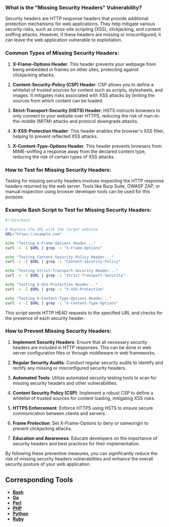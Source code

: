 ### What is the "Missing Security Headers" Vulnerability?

Security headers are HTTP response headers that provide additional protection mechanisms for web applications. They help mitigate various security risks, such as cross-site scripting (XSS), clickjacking, and content sniffing attacks. However, if these headers are missing or misconfigured, it can leave the web application vulnerable to exploitation.

### Common Types of Missing Security Headers:

1. **X-Frame-Options Header**: This header prevents your webpage from being embedded in frames on other sites, protecting against clickjacking attacks.
   
2. **Content-Security-Policy (CSP) Header**: CSP allows you to define a whitelist of trusted sources for content such as scripts, stylesheets, and images. It mitigates risks associated with XSS attacks by limiting the sources from which content can be loaded.

3. **Strict-Transport-Security (HSTS) Header**: HSTS instructs browsers to only connect to your website over HTTPS, reducing the risk of man-in-the-middle (MITM) attacks and protocol downgrade attacks.

4. **X-XSS-Protection Header**: This header enables the browser's XSS filter, helping to prevent reflected XSS attacks.

5. **X-Content-Type-Options Header**: This header prevents browsers from MIME-sniffing a response away from the declared content type, reducing the risk of certain types of XSS attacks.

### How to Test for Missing Security Headers:

Testing for missing security headers involves inspecting the HTTP response headers returned by the web server. Tools like Burp Suite, OWASP ZAP, or manual inspection using browser developer tools can be used for this purpose.

### Example Bash Script to Test for Missing Security Headers:

```bash
#!/bin/bash

# Replace the URL with the target website
URL="https://example.com"

echo "Testing X-Frame-Options Header..."
curl -s -I $URL | grep -i "X-Frame-Options"

echo "Testing Content-Security-Policy Header..."
curl -s -I $URL | grep -i "Content-Security-Policy"

echo "Testing Strict-Transport-Security Header..."
curl -s -I $URL | grep -i "Strict-Transport-Security"

echo "Testing X-XSS-Protection Header..."
curl -s -I $URL | grep -i "X-XSS-Protection"

echo "Testing X-Content-Type-Options Header..."
curl -s -I $URL | grep -i "X-Content-Type-Options"
```

This script sends HTTP HEAD requests to the specified URL and checks for the presence of each security header.

### How to Prevent Missing Security Headers:

1. **Implement Security Headers**: Ensure that all necessary security headers are included in HTTP responses. This can be done in web server configuration files or through middleware in web frameworks.

2. **Regular Security Audits**: Conduct regular security audits to identify and rectify any missing or misconfigured security headers.

3. **Automated Tools**: Utilize automated security testing tools to scan for missing security headers and other vulnerabilities.

4. **Content Security Policy (CSP)**: Implement a robust CSP to define a whitelist of trusted sources for content loading, mitigating XSS risks.

5. **HTTPS Enforcement**: Enforce HTTPS using HSTS to ensure secure communication between clients and servers.

6. **Frame Protection**: Set X-Frame-Options to deny or sameorigin to prevent clickjacking attacks.

7. **Education and Awareness**: Educate developers on the importance of security headers and best practices for their implementation.

By following these preventive measures, you can significantly reduce the risk of missing security headers vulnerabilities and enhance the overall security posture of your web application.

## Corresponding Tools

- [**Bash**](https://github.com/saidehossain/Hacking_Tools/blob/main/hacking_with_bash/missing_security_headers.sh)
- [**Go**](https://github.com/saidehossain/Hacking_Tools/blob/main/hacking_with_go/security_headers.go)
- [**Perl**](https://github.com/saidehossain/Hacking_Tools/blob/main/hacking_with_perl/security_headers.pl)
- [**PHP**](https://github.com/saidehossain/Hacking_Tools/blob/main/hacking_with_php/security_headers.php)
- [**Python**](https://github.com/saidehossain/Hacking_Tools/blob/main/hacking_with_python/security_headers.py)
- [**Ruby**](https://github.com/saidehossain/Hacking_Tools/blob/main/hacking_with_ruby/missing_security_headers.rb)
